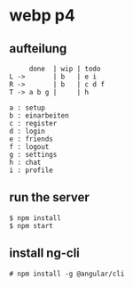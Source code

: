 # webp p4

## aufteilung

```
     done  | wip | todo
L ->       | b   | e i
R ->       | b   | c d f
T -> a b g |     | h

a : setup
b : einarbeiten
c : register
d : login
e : friends
f : logout
g : settings
h : chat
i : profile
```

## run the server

```console
$ npm install
$ npm start
```

## install ng-cli

```console
# npm install -g @angular/cli
```
